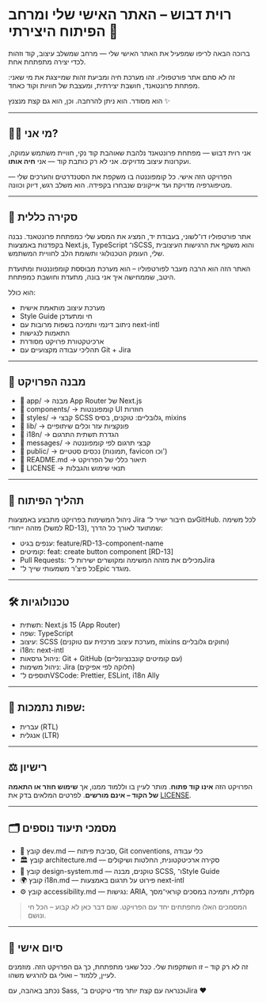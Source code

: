 
# רוית דבוש – האתר האישי שלי ומרחב הפיתוח היצירתי 🌸

ברוכה הבאה לריפו שמפעיל את האתר האישי שלי — מרחב שמשלב עיצוב, קוד וזהות לכדי יצירה מתפתחת אחת.

זה לא סתם אתר פורטפוליו.
זהו מערכת חיה ומביעת זהות שמייצגת את מי שאני:
מפתחת פרונטאנד, חושבת יצירתית, ומעצבת של חוויות וקוד כאחד.

הוא מסודר. הוא ניתן להרחבה. וכן, הוא גם קצת מנצנץ ✨

---

## 👩‍💻 מי אני?

אני רוית דבוש — מפתחת פרונטאנד נלהבת שאוהבת קוד נקי, חוויית משתמש עמוקה, ועקרונות עיצוב מדויקים.
אני לא רק כותבת קוד — אני **חיה אותו**.

הפרויקט הזה אישי. כל קומפוננטה בו משקפת את הסטנדרטים והערכים שלי — מטיפוגרפיה מדויקת ועד אייקונים שנבחרו בקפידה.
הוא משלב רגש, דיוק וכוונה.

---

## 📁 סקירה כללית

אתר פורטפוליו דו־לשוני, בעבודת יד, המציג את המסע שלי כמפתחת פרונטאנד.
נבנה בקפדנות באמצעות Next.js, TypeScript ו־SCSS, והוא משקף את הרגישות העיצובית שלי, העומק הטכנולוגי ותשומת הלב לחוויית המשתמש.

האתר הזה הוא הרבה מעבר לפורטפוליו – הוא מערכת מבוססת קומפוננטות ומתועדת היטב, שממחישה איך אני בונה, מתעדת וחושבת כמפתחת.

הוא כולל:
- מערכת עיצוב מותאמת אישית
- Style Guide חי ומתעדכן
- ניתוב דינמי ותמיכה בשפות מרובות עם next-intl
- התאמות לנגישות
- ארכיטקטורת פרויקט מסודרת
- תהליכי עבודה מקצועיים עם Git + Jira

---

## 🧱 מבנה הפרויקט

- 📁 app/                 → מבנה App Router של Next.js
- 📁 components/          → קומפוננטות UI חוזרות
- 📁 styles/              → קבצי SCSS גלובליים: טוקנים, בסיס, mixins
- 📁 lib/                 → פונקציות עזר וכלים שיתופיים
- 📁 i18n/                → הגדרת תשתית התרגום
- 📁 messages/            → קבצי תרגום לפי קומפוננטה
- 📁 public/              → נכסים סטטיים (תמונות, favicon וכו')
- 📄 README.md            → תיאור כללי של הפרויקט
- 📄 LICENSE              → תנאי שימוש והגבלות

---

## 🔄 תהליך הפיתוח
ניהול המשימות בפרויקט מתבצע באמצעות Jira עם חיבור ישיר ל־GitHub.
לכל משימה מזהה ייחודי (למשל RD-13), שמתועד לאורך כל הדרך:
- ענפים בגיט: feature/RD-13-component-name
- קומיטים: feat: create button component [RD-13]
- Pull Requests: מכילים את מזהה המשימה ומקושרים ישירות ל־Jira
- כל פיצ’ר משמעותי שייך ל־Epic מוגדר.

---

## 🛠 טכנולוגיות
- תשתית: Next.js 15 (App Router)
- שפה: TypeScript
- עיצוב: SCSS (מערכת עיצוב מרכזית עם טוקנים, mixins וחוקים גלובליים)
- i18n: next-intl
- ניהול גרסאות: Git + GitHub (עם קומיטים קונבנציונליים)
- ניהול משימות: Jira (חלוקה לפי אפיקים)
- תוספים ל־VSCode: Prettier, ESLint, i18n Ally

---

## 💬 שפות נתמכות:

- עברית (RTL)
- אנגלית (LTR)

---

## ⚖️ רישיון
הפרויקט הזה **אינו קוד פתוח**.
מותר לעיין בו וללמוד ממנו, אך **שימוש חוזר או התאמה של הקוד – אינם מורשים**.
לפרטים המלאים בדק את [LICENSE](./LICENSE).

---

## 🗂️ מסמכי תיעוד נוספים
- 📘 קובץ dev.md — סביבת פיתוח, Git conventions, כלי עבודה
- 🏛 קובץ architecture.md — סקירה ארכיטקטונית, החלטות ושיקולים
- 🎨 קובץ design-system.md — טוקנים, מבנה SCSS, ו־Style Guide
- 🌍 קובץ i18n.md — פירוט על תרגום באמצעות next-intl
- ⚙️ קובץ accessibility.md — נגישות: ARIA, מקלדת, ותמיכה במסכים קוראי־מסך

> המסמכים האלו מתפתחים יחד עם הפרויקט. שום דבר כאן לא קבוע – הכל חי ונושם.

---

## 🤍 סיום אישי

זה לא רק קוד – זו השתקפות שלי.
ככל שאני מתפתחת, כך גם הפרויקט הזה.
מוזמנים לעיין, ללמוד – ואולי גם להרגיש משהו.

נכתב באהבה, עם Sass, וכנראה עם קצת יותר מדי טיקטים ב־Jira ❤️